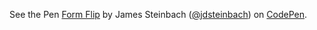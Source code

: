 <div style="height:400px">
  <p data-height="400" data-theme-id="0" data-slug-hash="fDEgz" data-default-tab="result" data-user="jdsteinbach" data-embed-version="2" data-pen-title="Form Flip" class="codepen">See the Pen <a rel="noreferrer noopener nofollow" target="_blank" href="https://codepen.io/jdsteinbach/pen/fDEgz/">Form Flip</a> by James Steinbach (<a rel="noreferrer noopener nofollow" target="_blank" href="https://codepen.io/jdsteinbach">@jdsteinbach</a>) on <a rel="noreferrer noopener nofollow" target="_blank" href="https://codepen.io">CodePen</a>.</p>
</div>
